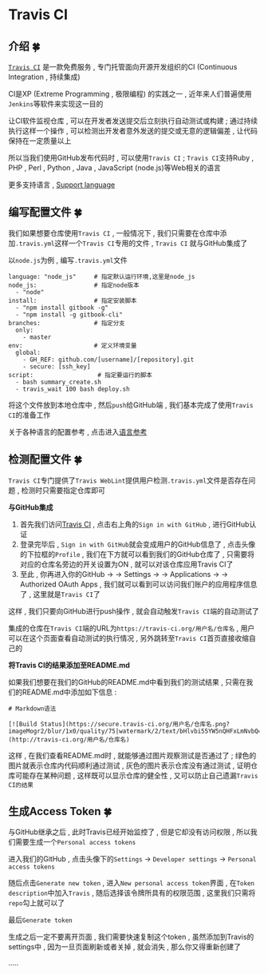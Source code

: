 # Travis  CI










<extoc></extoc>

## 介绍  🍀

[`Travis CI`](http://travis-ci.org/) 是一款免费服务 , 专门托管面向开源开发组织的CI (Continuous Integration , 持续集成) 

CI是XP (Extreme Programming , 极限编程) 的实践之一 , 近年来人们普遍使用`Jenkins`等软件来实现这一目的

让CI软件监视仓库 , 可以在开发者发送提交后立刻执行自动测试或构建 ; 通过持续执行这样一个操作 , 可以检测出开发者意外发送的提交或无意的逻辑偏差 , 让代码保持在一定质量以上

所以当我们使用GitHub发布代码时 , 可以使用`Travis CI` ; `Travis CI`支持Ruby , PHP , Perl , Python , Java , JavaScript (node.js)等Web相关的语言

更多支持语言 , [Support language](https://docs.travis-ci.com/) 

## 编写配置文件  🍀

我们如果想要仓库使用`Travis CI` , 一般情况下 , 我们只需要在仓库中添加`.travis.yml`这样一个`Travis CI`专用的文件 , `Travis CI` 就与GitHub集成了

以`node.js`为例 , 编写`.travis.yml`文件

```shell
language: "node_js"     # 指定默认运行环境,这里是node_js
node_js:                # 指定node版本
  - "node"
install:                # 指定安装脚本
  - "npm install gitbook -g"
  - "npm install -g gitbook-cli"
branches:               # 指定分支
  only:
    - master
env:                    # 定义环境变量
  global:
    - GH_REF: github.com/[username]/[repository].git
    - secure: [ssh_key]
script:                  # 指定要运行的脚本
  - bash summary_create.sh
  - travis_wait 100 bash deploy.sh
```

将这个文件放到本地仓库中 , 然后`push`给GitHub端 , 我们基本完成了使用`Travis CI`的准备工作

关于各种语言的配置参考 , 点击进入[语言参考](https://docs.travis-ci.com/user/languages)

## 检测配置文件  🍀

`Travis CI`专门提供了`Travis WebLint`提供用户检测`.travis.yml`文件是否存在问题 , 检测时只需要指定仓库即可

**与GitHub集成**

1. 首先我们访问[Travis CI](https://www.travis-ci.org/) , 点击右上角的`Sign in with GitHub` , 进行GitHub认证
2. 登录完毕后 , `Sign in with GitHub`就会变成用户的GitHub信息了 , 点击头像的下拉框的`Profile` , 我们在下方就可以看到我们的GitHub仓库了 , 只需要将对应的仓库名旁边的开关设置为ON , 就可以对该仓库应用Travis CI了
3. 至此 , 你再进入你的GitHub → → Settings → → Applications → → Authorized OAuth Apps , 我们就可以看到可以访问我们账户的应用程序信息了 , 这里就是`Travis CI`了


这样 , 我们只要向GitHub进行push操作 , 就会自动触发`Travis CI`端的自动测试了

集成的仓库在`Travis CI`端的URL为`https://travis-ci.org/用户名/仓库名` , 用户可以在这个页面查看自动测试的执行情况 , 另外跳转至`Travis CI`首页直接收缩自己的

**将Travis CI的结果添加至README.md**

如果我们想要在我们的GitHub的README.md中看到我们的测试结果 , 只需在我们的README.md中添加如下信息 : 

```
# Markdown语法

[![Build Status](https://secure.travis-ci.org/用户名/仓库名.png?imageMogr2/blur/1x0/quality/75|watermark/2/text/bHlvbi55YW5nQHFxLmNvbQ==/font/YXBhcmFqaXRh/fontsize/560/fill/Izk0ODI4Mg==/dissolve/100/gravity/SouthEast/dx/10/dy/10)](http://travis-ci.org/用户名/仓库名)
```

这样 , 在我们查看README.md时 , 就能够通过图片观察测试是否通过了 ; 绿色的图片就表示仓库内代码顺利通过测试 , 灰色的图片表示仓库没有通过测试 , 证明仓库可能存在某种问题 , 这样既可以显示仓库的健全性 , 又可以防止自己遗漏`Travis CI的结果`

## 生成Access Token  🍀

与GitHub继承之后 , 此时Travis已经开始监控了 , 但是它却没有访问权限 , 所以我们需要生成一个`Personal access tokens` 

进入我们的GitHub , 点击头像下的`Settings`  →  `Developer settings`   →  `Personal access tokens` 

随后点击`Generate new token` , 进入`New personal access token`界面 , 在`Token description`中加入`Travis` , 随后选择该令牌所具有的权限范围 , 这里我们只需将`repo`勾上就可以了

最后`Generate token`

生成之后一定不要离开页面 , 我们需要快速复制这个token , 虽然添加到Travis的settings中 , 因为一旦页面刷新或者关掉 , 就会消失 , 那么你又得重新创建了

.....
















